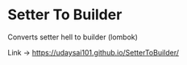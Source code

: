 # Setter To Builder
Converts setter hell to builder (lombok)

Link -> https://udaysai101.github.io/SetterToBuilder/
